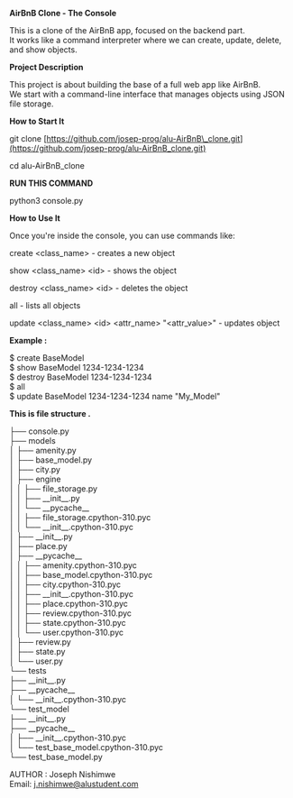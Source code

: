 **AirBnB Clone \- The Console**

This is a clone of the AirBnB app, focused on the backend part.    
It works like a command interpreter where we can create, update, delete, and show objects.  

**Project Description**

This project is about building the base of a full web app like AirBnB.    
We start with a command-line interface that manages objects using JSON file storage.

**How to Start It**

git clone [https://github.com/josep-prog/alu-AirBnB\_clone.git](https://github.com/josep-prog/alu-AirBnB_clone.git)

cd alu-AirBnB\_clone

**RUN THIS COMMAND**

python3 console.py

**How to Use It**

Once you're inside the console, you can use commands like:

create \<class\_name\> \- creates a new object

show \<class\_name\> \<id\> \- shows the object

destroy \<class\_name\> \<id\> \- deletes the object

all \- lists all objects

update \<class\_name\> \<id\> \<attr\_name\> "\<attr\_value\>" \- updates object

**Example :** 

$ create BaseModel  
$ show BaseModel 1234-1234-1234  
$ destroy BaseModel 1234-1234-1234  
$ all  
$ update BaseModel 1234-1234-1234 name "My\_Model"

**This is file structure .**

├── console.py  
├── models  
│   ├── amenity.py  
│   ├── base\_model.py  
│   ├── city.py  
│   ├── engine  
│   │   ├── file\_storage.py  
│   │   ├── \_\_init\_\_.py  
│   │   └── \_\_pycache\_\_  
│   │       ├── file\_storage.cpython-310.pyc  
│   │       └── \_\_init\_\_.cpython-310.pyc  
│   ├── \_\_init\_\_.py  
│   ├── place.py  
│   ├── \_\_pycache\_\_  
│   │   ├── amenity.cpython-310.pyc  
│   │   ├── base\_model.cpython-310.pyc  
│   │   ├── city.cpython-310.pyc  
│   │   ├── \_\_init\_\_.cpython-310.pyc  
│   │   ├── place.cpython-310.pyc  
│   │   ├── review.cpython-310.pyc  
│   │   ├── state.cpython-310.pyc  
│   │   └── user.cpython-310.pyc  
│   ├── review.py  
│   ├── state.py  
│   └── user.py  
└── tests  
    ├── \_\_init\_\_.py  
    ├── \_\_pycache\_\_  
    │   └── \_\_init\_\_.cpython-310.pyc  
    └── test\_model  
        ├── \_\_init\_\_.py  
        ├── \_\_pycache\_\_  
        │   ├── \_\_init\_\_.cpython-310.pyc  
        │   └── test\_base\_model.cpython-310.pyc  
        └── test\_base\_model.py

AUTHOR : Joseph Nishimwe  
Email: [j.nishimwe@alustudent.com](mailto:j.nishimwe@alustudent.com)

